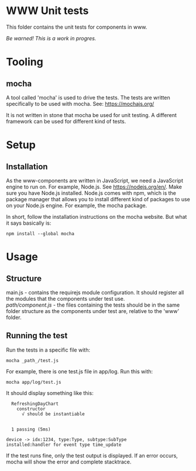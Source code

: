# WWW Unit tests
This folder contains the unit tests for components in www.

_Be warned! This is a work in progres._

# Tooling
## mocha
A tool called 'mocha' is used to drive the tests. The tests are written
specifically to be used with mocha. See: https://mochajs.org/

It is not written in stone that mocha be used for unit testing. A different
framework can be used for different kind of tests.

# Setup
## Installation
As the www-components are written in JavaScript, we need a JavaScript 
engine to run on. For example, Node.js. See https://nodejs.org/en/. Make
sure you have Node.js installed. Node.js comes with npm, which is the 
package manager that allows you to install different kind of packages
to use on your Node.js engine. For example, the mocha package.

In short, follow the installation instructions on the mocha website. But
what it says basically is:

`npm install --global mocha`

# Usage
## Structure
main.js - contains the requirejs module configuration. It should register
all the modules that the components under test use.  
_path/component.js_ - the files containing the tests should be in the
same folder structure as the components under test are,
relative to the 'www' folder.

## Running the test
Run the tests in a specific file with:

`mocha _path_/test.js`

For example, there is one test.js file in app/log. Run this with:

`mocha app/log/test.js`

It should display something like this:
    
    
      RefreshingDayChart
        constructor
          √ should be instantiable
    
    
      1 passing (5ms)
    
    device -> idx:1234, type:Type, subtype:SubType
    installed:handler for event type time_update
    
    

If the test runs fine, only the test output is displayed.
If an error occurs, mocha will show the error and complete stacktrace.
 
